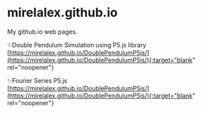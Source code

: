# mirelalex.github.io
My github.io web pages.  

✨Double Pendulum Simulation using P5.js library  
[https://mirelalex.github.io/DoublePendulumP5js/](https://mirelalex.github.io/DoublePendulumP5js/){:target="blank" rel="noopener"}
  
✨Fourier Series P5.js  
[https://mirelalex.github.io/DoublePendulumP5js/](https://mirelalex.github.io/DoublePendulumP5js/){:target="blank" rel="noopener"}
  
